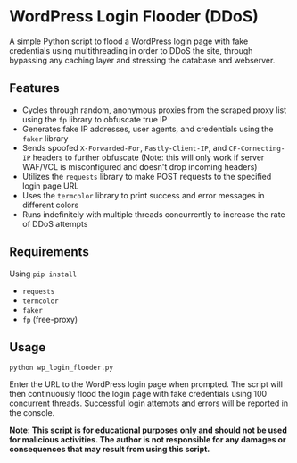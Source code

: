 # WordPress Login Flooder (DDoS)

A simple Python script to flood a WordPress login page with fake credentials using multithreading in order to DDoS the site, through bypassing any caching layer and stressing the database and webserver.

## Features

- Cycles through random, anonymous proxies from the scraped proxy list using the `fp` library to obfuscate true IP
- Generates fake IP addresses, user agents, and credentials using the `faker` library
- Sends spoofed `X-Forwarded-For`, `Fastly-Client-IP`, and `CF-Connecting-IP` headers to further obfuscate (Note: this will only work if server WAF/VCL is misconfigured and doesn't drop incoming headers)
- Utilizes the `requests` library to make POST requests to the specified login page URL
- Uses the `termcolor` library to print success and error messages in different colors
- Runs indefinitely with multiple threads concurrently to increase the rate of DDoS attempts

## Requirements

Using `pip install`

- `requests`
- `termcolor`
- `faker`
- `fp` (free-proxy)

## Usage

`python wp_login_flooder.py`

Enter the URL to the WordPress login page when prompted. The script will then continuously flood the login page with fake credentials using 100 concurrent threads. Successful login attempts and errors will be reported in the console.

**Note: This script is for educational purposes only and should not be used for malicious activities. The author is not responsible for any damages or consequences that may result from using this script.**
